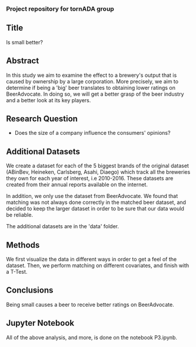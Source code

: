 ### Project repository for tornADA group

## Title

Is small better?

## Abstract
In this study we aim to examine the effect to a brewery's output that is caused by ownership by a large corporation. More precisely, we aim to determine if being a 'big' beer translates to obtaining lower ratings on BeerAdvocate. In doing so, we will get a better grasp of the beer industry and a better look at its key players. 


## Research Question
* Does the size of a company influence the consumers' opinions? 

## Additional Datasets
We create a dataset for each of the 5 biggest brands of the original dataset (ABinBev, Heineken, Carlsberg, Asahi, Diaego) which track all the breweries they own for each year of interest, i.e 2010-2016. These datasets are created from their annual reports available on the internet. 

In addition, we only use the dataset from BeerAdvocate. We found that matching was not always done correctly in the matched beer dataset, and decided to keep the larger dataset in order to be sure that our data would be reliable.

The additional datasets are in the 'data' folder.

## Methods

We first visualize the data in different ways in order to get a feel of the dataset. Then, we perform matching on different covariates, and finish with a T-Test.

## Conclusions

Being small causes a beer to receive better ratings on BeerAdvocate.

## Jupyter Notebook

All of the above analysis, and more, is done on the notebook P3.ipynb.
